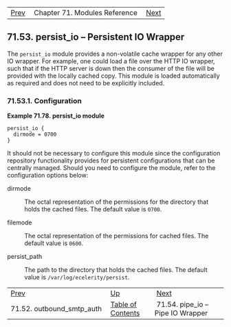 |     |     |     |
| --- | --- | --- |
| [Prev](modules.outbound_smtp_auth)  | Chapter 71. Modules Reference |  [Next](modules.pipeio) |

## 71.53. persist_io – Persistent IO Wrapper

<a className="indexterm" name="idp22544784"></a>

The `persist_io` module provides a non-volatile cache wrapper for any other IO wrapper. For example, one could load a file over the HTTP IO wrapper, such that if the HTTP server is down then the consumer of the file will be provided with the locally cached copy. This module is loaded automatically as required and does not need to be explicitly included.

### 71.53.1. Configuration

<a name="example.persist_io.3"></a>

**Example 71.78. persist_io module**

```
persist_io {
  dirmode = 0700
}
```

It should not be necessary to configure this module since the configuration repository functionality provides for persistent configurations that can be centrally managed. Should you need to configure the module, refer to the configuration options below:

<dl className="variablelist">

<dt>dirmode</dt>

<dd>

The octal representation of the permissions for the directory that holds the cached files. The default value is `0700`.

</dd>

<dt>filemode</dt>

<dd>

The octal representation of the permissions for cached files. The default value is `0600`.

</dd>

<dt>persist_path</dt>

<dd>

The path to the directory that holds the cached files. The default value is `/var/log/ecelerity/persist`.

</dd>

</dl>

|     |     |     |
| --- | --- | --- |
| [Prev](modules.outbound_smtp_auth)  | [Up](modules) |  [Next](modules.pipeio) |
| 71.52. outbound_smtp_auth  | [Table of Contents](index) |  71.54. pipe_io – Pipe IO Wrapper |

